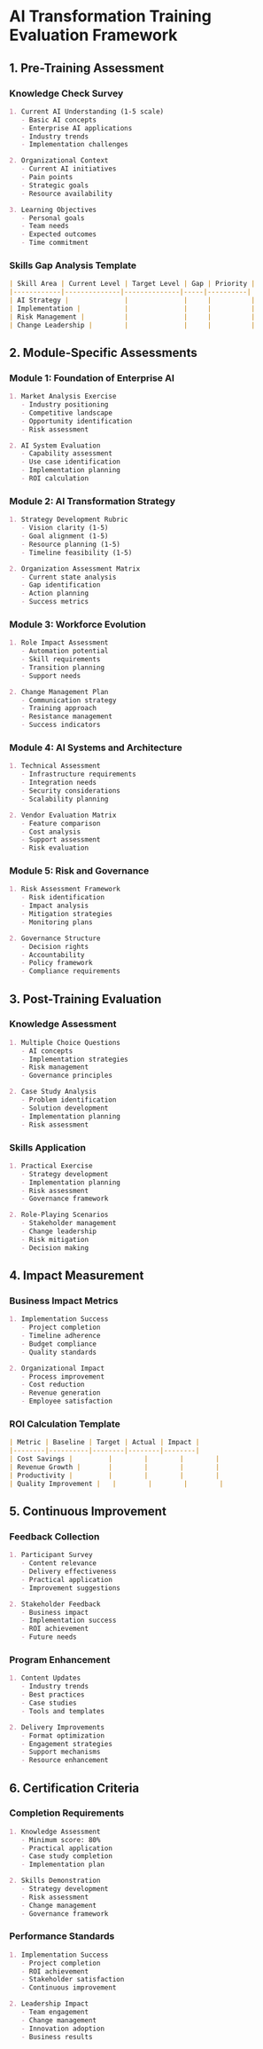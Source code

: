# AI Transformation Training Evaluation Framework

## 1. Pre-Training Assessment

### Knowledge Check Survey
```markdown
1. Current AI Understanding (1-5 scale)
   - Basic AI concepts
   - Enterprise AI applications
   - Industry trends
   - Implementation challenges

2. Organizational Context
   - Current AI initiatives
   - Pain points
   - Strategic goals
   - Resource availability

3. Learning Objectives
   - Personal goals
   - Team needs
   - Expected outcomes
   - Time commitment
```

### Skills Gap Analysis Template
```markdown
| Skill Area | Current Level | Target Level | Gap | Priority |
|------------|--------------|--------------|-----|----------|
| AI Strategy |              |              |     |          |
| Implementation |           |              |     |          |
| Risk Management |          |              |     |          |
| Change Leadership |        |              |     |          |
```

## 2. Module-Specific Assessments

### Module 1: Foundation of Enterprise AI
```markdown
1. Market Analysis Exercise
   - Industry positioning
   - Competitive landscape
   - Opportunity identification
   - Risk assessment

2. AI System Evaluation
   - Capability assessment
   - Use case identification
   - Implementation planning
   - ROI calculation
```

### Module 2: AI Transformation Strategy
```markdown
1. Strategy Development Rubric
   - Vision clarity (1-5)
   - Goal alignment (1-5)
   - Resource planning (1-5)
   - Timeline feasibility (1-5)

2. Organization Assessment Matrix
   - Current state analysis
   - Gap identification
   - Action planning
   - Success metrics
```

### Module 3: Workforce Evolution
```markdown
1. Role Impact Assessment
   - Automation potential
   - Skill requirements
   - Transition planning
   - Support needs

2. Change Management Plan
   - Communication strategy
   - Training approach
   - Resistance management
   - Success indicators
```

### Module 4: AI Systems and Architecture
```markdown
1. Technical Assessment
   - Infrastructure requirements
   - Integration needs
   - Security considerations
   - Scalability planning

2. Vendor Evaluation Matrix
   - Feature comparison
   - Cost analysis
   - Support assessment
   - Risk evaluation
```

### Module 5: Risk and Governance
```markdown
1. Risk Assessment Framework
   - Risk identification
   - Impact analysis
   - Mitigation strategies
   - Monitoring plans

2. Governance Structure
   - Decision rights
   - Accountability
   - Policy framework
   - Compliance requirements
```

## 3. Post-Training Evaluation

### Knowledge Assessment
```markdown
1. Multiple Choice Questions
   - AI concepts
   - Implementation strategies
   - Risk management
   - Governance principles

2. Case Study Analysis
   - Problem identification
   - Solution development
   - Implementation planning
   - Risk assessment
```

### Skills Application
```markdown
1. Practical Exercise
   - Strategy development
   - Implementation planning
   - Risk assessment
   - Governance framework

2. Role-Playing Scenarios
   - Stakeholder management
   - Change leadership
   - Risk mitigation
   - Decision making
```

## 4. Impact Measurement

### Business Impact Metrics
```markdown
1. Implementation Success
   - Project completion
   - Timeline adherence
   - Budget compliance
   - Quality standards

2. Organizational Impact
   - Process improvement
   - Cost reduction
   - Revenue generation
   - Employee satisfaction
```

### ROI Calculation Template
```markdown
| Metric | Baseline | Target | Actual | Impact |
|--------|----------|--------|--------|--------|
| Cost Savings |         |        |        |        |
| Revenue Growth |       |        |        |        |
| Productivity |         |        |        |        |
| Quality Improvement |   |        |        |        |
```

## 5. Continuous Improvement

### Feedback Collection
```markdown
1. Participant Survey
   - Content relevance
   - Delivery effectiveness
   - Practical application
   - Improvement suggestions

2. Stakeholder Feedback
   - Business impact
   - Implementation success
   - ROI achievement
   - Future needs
```

### Program Enhancement
```markdown
1. Content Updates
   - Industry trends
   - Best practices
   - Case studies
   - Tools and templates

2. Delivery Improvements
   - Format optimization
   - Engagement strategies
   - Support mechanisms
   - Resource enhancement
```

## 6. Certification Criteria

### Completion Requirements
```markdown
1. Knowledge Assessment
   - Minimum score: 80%
   - Practical application
   - Case study completion
   - Implementation plan

2. Skills Demonstration
   - Strategy development
   - Risk assessment
   - Change management
   - Governance framework
```

### Performance Standards
```markdown
1. Implementation Success
   - Project completion
   - ROI achievement
   - Stakeholder satisfaction
   - Continuous improvement

2. Leadership Impact
   - Team engagement
   - Change management
   - Innovation adoption
   - Business results
``` 
